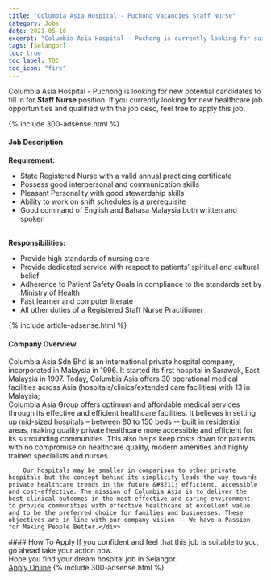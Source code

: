 ```yaml
---
title: "Columbia Asia Hospital - Puchong Vacancies Staff Nurse" 
category: Jobs 
date: 2021-05-16 
excerpt: "Columbia Asia Hospital - Puchong is currently looking for suitable person to fill in the Staff Nurse which positioned at Selangor" 
tags: [Selangor] 
toc: true 
toc_label: TOC 
toc_icon: "fire" 
--- 
```


<p>Columbia Asia Hospital - Puchong is looking for new potential candidates to fill in for <b>Staff Nurse</b> position. If you currently looking for new healthcare job opportunities and qualified with the job desc, feel free to apply this job.
</p>{% include 300-adsense.html %} 
<div><div><h4>Job Description</h4></div><div><div><span><div><div><b>Requirement:</b></div><ul><li>State Registered Nurse with a valid annual practicing certificate</li><li>Possess good interpersonal and communication skills</li><li>Pleasant Personality with good stewardship skills</li><li>Ability to work on shift schedules is a prerequisite</li><li>Good command of English and Bahasa Malaysia both written and spoken</li></ul><div><br><b>Responsibilities:</b></div><ul><li>Provide high standards of nursing care</li><li>Provide dedicated service with respect to patients&#8217; spiritual and cultural belief</li><li>Adherence to Patient Safety Goals in compliance to the standards set by Ministry of Health</li><li>Fast learner and computer literate</li><li>All other duties of a Registered Staff Nurse Practitioner</li></ul></div></span></div></div></div> 
{% include article-adsense.html %} 
<div><div><h4>Company Overview</h4></div><div><div><span><div><div>
<div>
<div>
			Columbia Asia Sdn Bhd is an international private hospital company, incorporated in Malaysia in 1996. It started its first hospital in Sarawak, East Malaysia in 1997. Today, Columbia Asia offers 30 operational medical facilities across Asia (hospitals/clinics/extended care facilities) with 13 in Malaysia;</div>
<div>
			Columbia Asia Group offers optimum and affordable medical services through its effective and efficient healthcare facilities. It believes in setting up mid-sized hospitals &#8211; between 80 to 150 beds -- built in residential areas, making quality private healthcare more accessible and efficient for its surrounding communities. This also helps keep costs down for patients with no compromise on healthcare quality, modern amenities and highly trained specialists and nurses.</div>
		
		Our hospitals may be smaller in comparison to other private hospitals but the concept behind its simplicity leads the way towards private healthcare trends in the future &#8211; efficient, accessible and cost-effective. The mission of Columbia Asia is to deliver the best clinical outcomes in the most effective and caring environment; to provide communities with effective healthcare at excellent value; and to be the preferred choice for families and businesses. These objectives are in line with our company vision -- We have a Passion for Making People Better.</div>
</div></div></span></div></div></div> 
#### How To Apply 
If you confident and feel that this job is suitable to you, go ahead take your action now. <br/> 
Hope you find your dream hospital job in Selangor. <br/> 
<a href="https://www.jobstreet.com.my/en/job/staff-nurse-4551614?jobId=jobstreet-my-job-4551614" class="btn btn--warning" target="_blank" rel="nofollow noopenner">Apply Online</a> 
{% include 300-adsense.html %} 